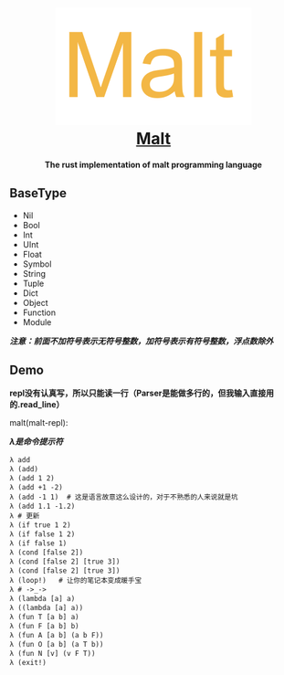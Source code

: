 <h1 align="center">
  <a href="https://github.com/maltlang/rmalt"><img src="/docs/malt.png" alt="Malt"/><br>
  <a href="https://github.com/maltlang/rmalt">Malt</a>
</h1>

<h4 align="center">The rust implementation of malt programming language</h4>

## BaseType
- Nil
- Bool
- Int
- UInt
- Float
- Symbol
- String
- Tuple
- Dict
- Object
- Function
- Module

***注意：前面不加符号表示无符号整数，加符号表示有符号整数，浮点数除外***

## Demo
**repl没有认真写，所以只能读一行（Parser是能做多行的，但我输入直接用的.read_line）**

malt(malt-repl):

***λ是命令提示符***
```malt
λ add
λ (add)
λ (add 1 2)
λ (add +1 -2)
λ (add -1 1)  # 这是语言故意这么设计的，对于不熟悉的人来说就是坑
λ (add 1.1 -1.2)
λ # 更新
λ (if true 1 2)
λ (if false 1 2)
λ (if false 1)
λ (cond [false 2])
λ (cond [false 2] [true 3])
λ (cond [false 2] [true 3])
λ (loop!)   # 让你的笔记本变成暖手宝
λ # ->_->
λ (lambda [a] a)
λ ((lambda [a] a))
λ (fun T [a b] a)
λ (fun F [a b] b)
λ (fun A [a b] (a b F))
λ (fun O [a b] (a T b))
λ (fun N [v] (v F T))
λ (exit!)
```
